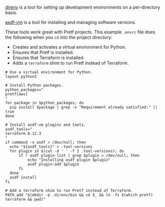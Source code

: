 [direnv](https://direnv.net/) is a tool for setting up development environments on a per-directory basis. 

[asdf-vm](https://asdf-vm.com/) is a tool for installing and managing software versions.

These tools work great with Pretf projects. This example `.envrc` file does the following when you `cd` into the project directory:

* Creates and activates a virtual environment for Python.
* Ensures that Pretf is installed.
* Ensures that Terraform is installed.
* Adds a `terraform` shim to run Pretf instead of Terraform.

```shell
# Use a virtual environment for Python.
layout python3

# Install Python packages.
python_packages="
pretf[aws]
"
for package in $python_packages; do
  pip install $package | grep -v "Requirement already satisfied:" || true
done

# Install asdf-vm plugins and tools.
asdf_tools="
terraform 0.12.3
"
if command -v asdf > /dev/null; then
  echo "${asdf_tools}" > .tool-versions
  for plugin in $(cut -d ' ' -f 1 .tool-versions); do
      if ! asdf plugin-list | grep $plugin > /dev/null; then
          echo "Installing asdf plugin $plugin"
          asdf plugin-add $plugin
      fi
  done
  asdf install
fi

# Add a terraform shim to run Pretf instead of Terraform.
PATH_add "$(mkdir -p .direnv/bin && cd $_ && ln -fs $(which pretf) terraform && pwd)"
```
